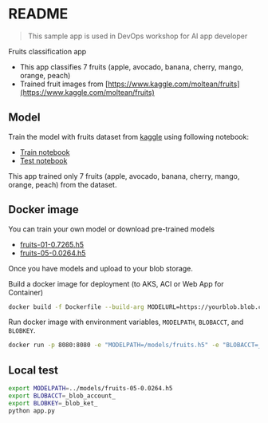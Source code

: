 # README

> This sample app is used in DevOps workshop for AI app developer 

Fruits classification app

- This app classifies 7 fruits (apple, avocado, banana, cherry, mango, orange, peach)
- Trained fruit images from [https://www.kaggle.com/moltean/fruits](https://www.kaggle.com/moltean/fruits)

## Model 

Train the model with fruits dataset from [kaggle](https://www.kaggle.com/moltean/fruits) using following notebook:

- [Train notebook](./train/Fruits-Train.ipynb)
- [Test notebook]((./train/Fruits-Test.ipynb))

This app trained only 7 fruits (apple, avocado, banana, cherry, mango, orange, peach) from the dataset.

## Docker image

You can train your own model or download pre-trained models
- [fruits-01-0.7265.h5](https://drive.google.com/uc?id=1FeRRMmEh9OEv4YyHLa8bR8rOm2j7edlq&export=download)
- [fruits-05-0.0264.h5](https://drive.google.com/uc?id=1OpN3YfBeMNznKzneawcYEXEbULuW0pz9&export=download)

Once you have models and upload to your blob storage.

Build a docker image for deployment (to AKS, ACI or Web App for Container)

```bash
docker build -f Dockerfile --build-arg MODELURL=https://yourblob.blob.core.windows.net/model/fruits-05-0.0264.h5 -t myfruits .
```

Run docker image with environment variables, `MODELPATH`, `BLOBACCT`, and `BLOBKEY`.

```bash
docker run -p 8080:8080 -e "MODELPATH=/models/fruits.h5" -e "BLOBACCT=_blob_account_" -e "BLOBKEY=_blob_ket_" -d fruits
```

## Local test

```bash
export MODELPATH=../models/fruits-05-0.0264.h5
export BLOBACCT=_blob_account_
export BLOBKEY=_blob_ket_
python app.py
```